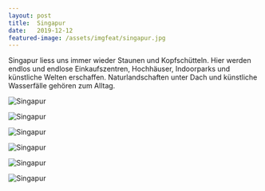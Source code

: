 ```yaml
---
layout: post
title:  Singapur
date:   2019-12-12
featured-image: /assets/imgfeat/singapur.jpg
--- 
```

Singapur liess uns immer wieder Staunen und Kopfschütteln.
Hier werden endlos und endlose Einkaufszentren, Hochhäuser, Indoorparks und künstliche Welten erschaffen.
Naturlandschaften unter Dach und künstliche Wasserfälle gehören zum Alltag.

![Singapur]({{site.baseurl}}/assets/img/15_Singapur/Singapur_01.jpg)

![Singapur]({{site.baseurl}}/assets/img/15_Singapur/Singapur_02.jpg)

![Singapur]({{site.baseurl}}/assets/img/15_Singapur/Singapur_03.jpg)

![Singapur]({{site.baseurl}}/assets/img/15_Singapur/Singapur_04.jpg)

![Singapur]({{site.baseurl}}/assets/img/15_Singapur/Singapur_05.jpg)

![Singapur]({{site.baseurl}}/assets/img/15_Singapur/Singapur_06.jpg)
 









